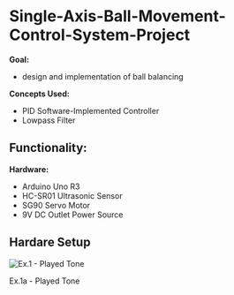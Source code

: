 # Single-Axis-Ball-Movement-Control-System-Project
**Goal:** 
- design and implementation of ball balancing
  
**Concepts Used:** 
- PID Software-Implemented Controller
- Lowpass Filter
  
**Functionality:**
- 
  
**Hardware:**
- Arduino Uno R3
- HC-SR01 Ultrasonic Sensor
- SG90 Servo Motor
- 9V DC Outlet Power Source




## Hardare Setup
![Ex.1 - Played Tone](./utils/images/ex1_tone.png)

Ex.1a - Played Tone
